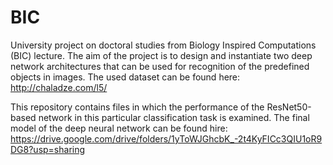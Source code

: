 # BIC
University project on doctoral studies from Biology Inspired Computations (BIC) lecture.
The aim of the project is to design and instantiate two deep network architectures that can be used for
recognition of the predefined objects in images. The used dataset can be found here: http://chaladze.com/l5/

This repository contains files in which the performance of the ResNet50-based network in this particular classification task is examined.
The final model of the deep neural network can be found hire: https://drive.google.com/drive/folders/1yToWJGhcbK_-2t4KyFICc3QIU1oR9DG8?usp=sharing
